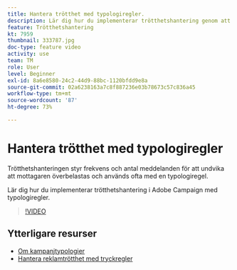 ```yaml
---
title: Hantera trötthet med typologiregler.
description: Lär dig hur du implementerar trötthetshantering genom att tillämpa typologiregler.
feature: Trötthetshantering
kt: 7959
thumbnail: 333787.jpg
doc-type: feature video
activity: use
team: TM
role: User
level: Beginner
exl-id: 8a6e8580-24c2-44d9-88bc-1120bfdd9e8a
source-git-commit: 02a6238163a7c8f887236e03b78673c57c836a45
workflow-type: tm+mt
source-wordcount: '87'
ht-degree: 73%

---
```


# Hantera trötthet med typologiregler

Trötthetshanteringen styr frekvens och antal meddelanden för att undvika att mottagaren överbelastas och används ofta med en typologiregel.

Lär dig hur du implementerar trötthetshantering i Adobe Campaign med typologiregler.

>[!VIDEO](https://video.tv.adobe.com/v/333787?quality=12)

## Ytterligare resurser

* [Om kampanjtypologier](https://experienceleague.adobe.com/docs/campaign-classic/using/orchestrating-campaigns/campaign-optimization/about-campaign-typologies.html?lang=sv)
* [Hantera reklamtrötthet med tryckregler](https://experienceleague.adobe.com/docs/campaign-classic/using/orchestrating-campaigns/campaign-optimization/pressure-rules.html?lang=sv)
